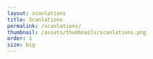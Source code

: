 ```yaml
---
layout: scanlations
title: Scanlations
permalink: /scanlations/
thumbnail: /assets/thumbnails/scanlations.png
order: 1
size: big
---
```


